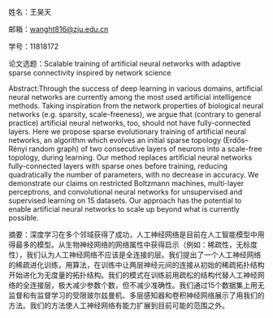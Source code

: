 姓名：王昊天

邮箱：wanght816@zju.edu.cn

学号：11818172

论文选题：Scalable training of artificial neural networks with adaptive sparse connectivity inspired by network science


Abstract:Through the success of deep learning in various domains, artificial neural networks are currently among the most used artificial intelligence methods. Taking inspiration from the network properties of biological neural networks (e.g. sparsity, scale-freeness), we argue that (contrary to general practice) artificial neural networks, too, should not have fully-connected layers. Here we propose sparse evolutionary training of artificial neural networks, an algorithm which evolves an initial sparse topology (Erdős–Rényi random graph) of two consecutive layers of neurons into a scale-free topology, during learning. Our method replaces artificial neural networks fully-connected layers with sparse ones before training, reducing quadratically the number of parameters, with no decrease in accuracy. We demonstrate our claims on restricted Boltzmann machines, multi-layer perceptrons, and convolutional neural networks for unsupervised and supervised learning on 15 datasets. Our approach has the potential to enable artificial neural networks to scale up beyond what is currently possible.


摘要：深度学习在多个邻域获得了成功，人工神经网络是目前在人工智能模型中用得最多的模型。从生物神经网络的网络属性中获得启示（例如：稀疏性，无标度性），我们认为人工神经网络不应该是全连接的层。我们提出了一个人工神经网络的稀疏进化训练，用算法，在训练中让两层神经元间的连接从初始的稀疏拓扑结构开始进化为无度量的拓扑结构。我们的模式在训练前用疏松的结构代替人工神经网络的全连接层，极大减少参数个数，但不减少准确性。我们通过15个数据集上用无监督和有监督学习的受限玻尔兹曼机、多层感知器和卷积神经网络展示了用我们的方法。我们的方法使人工神经网络有能力扩展到目前可能的范围之外。
